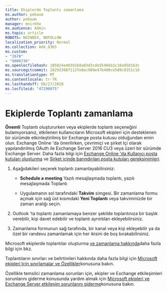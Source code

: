 ```yaml
---
title: Ekiplerde Toplantı zamanlama
ms.author: pebaum
author: pebaum
manager: mnirkhe
ms.audience: Admin
ms.topic: article
ROBOTS: NOINDEX, NOFOLLOW
localization_priority: Normal
ms.collection: Adm_O365
ms.custom:
- "2678"
- "9000736"
ms.openlocfilehash: 185024e40391b8a03d3cde5540eb1c18a950163c
ms.sourcegitcommit: 282933087112fe8ec989e47b400ce589c0351c16
ms.translationtype: MT
ms.contentlocale: tr-TR
ms.lasthandoff: 08/27/2020
ms.locfileid: "47290075"
---
```

# <a name="schedule-a-meeting-in-teams"></a>Ekiplerde Toplantı zamanlama

**Önemli** Toplantı oluştururken veya ekiplerde toplantı seçeneğini bulamıyorsanız, etkilenen kullanıcıların Microsoft ekipleri için desteklenen bir sürümde etkinleştirilmiş bir Exchange posta kutusu olduğundan emin olun. Exchange Online 'da önerilirken, çevrimiçi ve şirket Içi olarak yapılandırılmış OAuth ile Exchange Server 2016 CU3 veya üzeri bir sürümde Exchange Server. Daha fazla bilgi için [Exchange Online 'da Kullanıcı posta kutuları oluşturma](https://docs.microsoft.com/exchange/recipients-in-exchange-online/create-user-mailboxes) ve [Şirket içinde barındırılan posta kutuları gereksinimleri](https://docs.microsoft.com/microsoftteams/exchange-teams-interact#requirements-for-mailboxes-hosted-on-premises). 

1. Aşağıdakileri seçerek toplantı zamanlayabilirsiniz:

    - **Schedule a meeting** Yazılı mesajlaşmada toplantı, yazılı mesajlaşmada Toplantı

    - Uygulamanın sol tarafındaki **Takvim** simgesi. Bir zamanlama formu açmak için sağ üst kısımdaki **Yeni Toplantı** veya takviminizde bir zaman aralığı seçin.

2. Outlook 'ta toplantı zamanlamaya benzer şekilde toplantınıza bir başlık verebilir, kişi davet edebilir ve toplantı ayrıntıları ekleyebilirsiniz.

3. Zamanlama formunun sağ tarafında, bir kanal veya kişi ekleyebilir ya da özel bir randevu zamanlamak için her ikisini de boş bırakabilirsiniz.

Microsoft ekiplerde toplantılar oluşturma [ve zamanlama hakkında](https://support.office.com/article/Schedule-a-meeting-in-Teams-943507a9-8583-4c58-b5d2-8ec8265e04e5)daha fazla bilgi için bkz.

Toplantıların sınırları ve belirtimleri hakkında daha fazla bilgi için [Microsoft ekipleri Için sınırlamalar ve Özellikler](https://docs.microsoft.com/microsoftteams/limits-specifications-teams#meetings-and-calls)konusuna bakın.

Özellikle temsilci zamanlama sorunları için, ekipler ve Exchange etkileşimleri sorunlarını giderme konusunda yardım almak için [Microsoft ekipleri ve Exchange Server etkileşim sorunlarını giderme](https://docs.microsoft.com/microsoftteams/troubleshoot/known-issues/teams-exchange-interaction-issue)konusuna bakın.